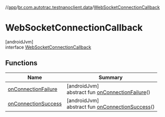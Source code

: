 //[app](../../../index.md)/[br.com.autotrac.testnanoclient.data](../index.md)/[WebSocketConnectionCallback](index.md)

# WebSocketConnectionCallback

[androidJvm]\
interface [WebSocketConnectionCallback](index.md)

## Functions

| Name | Summary |
|---|---|
| [onConnectionFailure](on-connection-failure.md) | [androidJvm]<br>abstract fun [onConnectionFailure](on-connection-failure.md)() |
| [onConnectionSuccess](on-connection-success.md) | [androidJvm]<br>abstract fun [onConnectionSuccess](on-connection-success.md)() |
